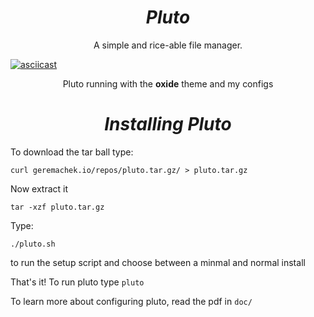 <h1 align="center"><i>Pluto</i></h1>
 
<p align="center">A simple and rice-able file manager.</center>

[![asciicast](https://asciinema.org/a/217505.svg)](https://asciinema.org/a/217505)

<p align="center">Pluto running with the <b>oxide</b> theme and my configs</p>

<h1 align="center"><i>Installing Pluto</i></h1>

To download the tar ball type:
```
curl geremachek.io/repos/pluto.tar.gz/ > pluto.tar.gz
```

Now extract it
```
tar -xzf pluto.tar.gz
```

Type:
```
./pluto.sh
```
to run the setup script and choose between a minmal and normal install

That's it! To run pluto type ```pluto```

To learn more about configuring pluto, read the pdf in ```doc/```
